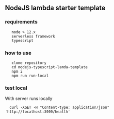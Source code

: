 ## NodeJS lambda starter template

### requirements
```
   node > 12.x
   serverless framework
   typescript
```

### how to use 
```
   clone repository 
   cd nodejs-typescript-lamda-template
   npm i 
   npm run run-local
```

### test local
With server runs locally

```
  curl -XGET -H "Content-type: application/json" 'http://localhost:3000/health'
```